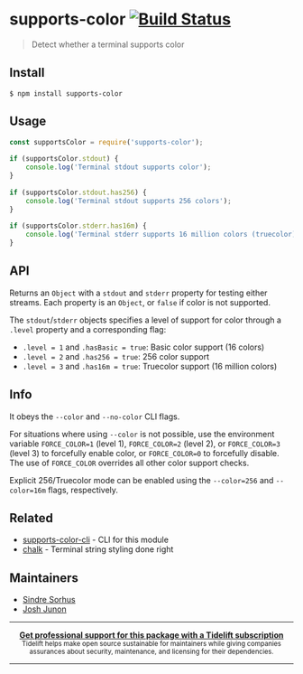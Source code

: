 # supports-color [![Build Status](https://travis-ci.org/chalk/supports-color.svg?branch=master)](https://travis-ci.org/chalk/supports-color)  
  
> Detect whether a terminal supports color  
  
  
## Install  
  
```  
$ npm install supports-color  
```  
  
  
## Usage  
  
```js  
const supportsColor = require('supports-color');  
  
if (supportsColor.stdout) {  
	console.log('Terminal stdout supports color');  
}  
  
if (supportsColor.stdout.has256) {  
	console.log('Terminal stdout supports 256 colors');  
}  
  
if (supportsColor.stderr.has16m) {  
	console.log('Terminal stderr supports 16 million colors (truecolor)');  
}  
```  
  
  
## API  
  
Returns an `Object` with a `stdout` and `stderr` property for testing either streams. Each property is an `Object`, or `false` if color is not supported.  
  
The `stdout`/`stderr` objects specifies a level of support for color through a `.level` property and a corresponding flag:  
  
- `.level = 1` and `.hasBasic = true`: Basic color support (16 colors)  
- `.level = 2` and `.has256 = true`: 256 color support  
- `.level = 3` and `.has16m = true`: Truecolor support (16 million colors)  
  
  
## Info  
  
It obeys the `--color` and `--no-color` CLI flags.  
  
For situations where using `--color` is not possible, use the environment variable `FORCE_COLOR=1` (level 1), `FORCE_COLOR=2` (level 2), or `FORCE_COLOR=3` (level 3) to forcefully enable color, or `FORCE_COLOR=0` to forcefully disable. The use of `FORCE_COLOR` overrides all other color support checks.  
  
Explicit 256/Truecolor mode can be enabled using the `--color=256` and `--color=16m` flags, respectively.  
  
  
## Related  
  
- [supports-color-cli](https://github.com/chalk/supports-color-cli) - CLI for this module  
- [chalk](https://github.com/chalk/chalk) - Terminal string styling done right  
  
  
## Maintainers  
  
- [Sindre Sorhus](https://github.com/sindresorhus)  
- [Josh Junon](https://github.com/qix-)  
  
  
---  
  
<div align="center">  
	<b>  
		<a href="https://tidelift.com/subscription/pkg/npm-supports-color?utm_source=npm-supports-color&utm_medium=referral&utm_campaign=readme">Get professional support for this package with a Tidelift subscription</a>  
	</b>  
	<br>  
	<sub>  
		Tidelift helps make open source sustainable for maintainers while giving companies<br>assurances about security, maintenance, and licensing for their dependencies.  
	</sub>  
</div>  
  
---  
